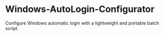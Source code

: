 # Windows-AutoLogin-Configurator
Configure Windows automatic login with a lightweight and portable batch script.
